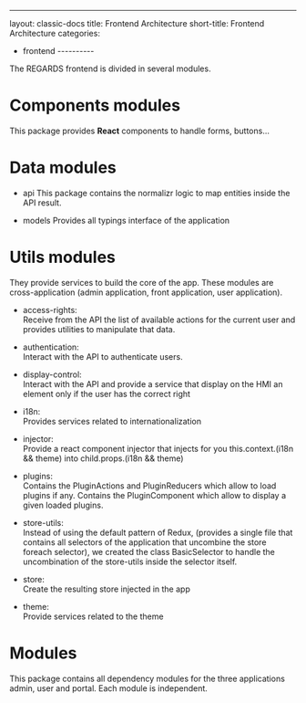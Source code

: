 ---

layout: classic-docs title: Frontend Architecture short-title: Frontend Architecture categories:

-	frontend ----------

The REGARDS frontend is divided in several modules.

Components modules
==================

This package provides **React** components to handle forms, buttons...

Data modules
============

-	api This package contains the normalizr logic to map entities inside the API result.

-	models Provides all typings interface of the application

Utils modules
=============

They provide services to build the core of the app. These modules are cross-application (admin application, front application, user application).

-	access-rights:  
	Receive from the API the list of available actions for the current user and provides utilities to manipulate that data.

-	authentication:  
	Interact with the API to authenticate users.

-	display-control:  
	Interact with the API and provide a service that display on the HMI an element only if the user has the correct right

-	i18n:  
	Provides services related to internationalization

-	injector:  
	Provide a react component injector that injects for you this.context.(i18n && theme) into child.props.(i18n && theme)

-	plugins:  
	Contains the PluginActions and PluginReducers which allow to load plugins if any. Contains the PluginComponent which allow to display a given loaded plugins.

-	store-utils:  
	Instead of using the default pattern of Redux, (provides a single file that contains all selectors of the application that uncombine the store foreach selector), we created the class BasicSelector to handle the uncombination of the store-utils inside the selector itself.

-	store:  
	Create the resulting store injected in the app

-	theme:  
	Provide services related to the theme

Modules
=======

This package contains all dependency modules for the three applications admin, user and portal. Each module is independent.
